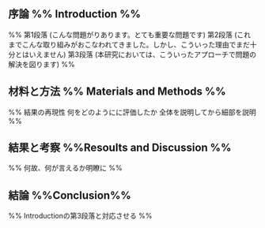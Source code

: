 ## 序論 %% Introduction %%
%%
第1段落 (こんな問題がりあります。とても重要な問題です)
第2段落 (これまでこんな取り組みがおこなわれてきました。しかし、こういった理由でまだ十分とはいえません)
第3段落 (本研究においては、こういったアプローチで問題の解決を図ります)
%%
## 材料と方法 %% Materials and Methods %%
%%
結果の再現性
何をどのようにに評価したか
全体を説明してから細部を説明
%%

## 結果と考察 %%Resoults and Discussion %%
%%
何故、何が言えるか明瞭に
%%
## 結論 %%Conclusion%%
%%
Introductionの第3段落と対応させる
%%
